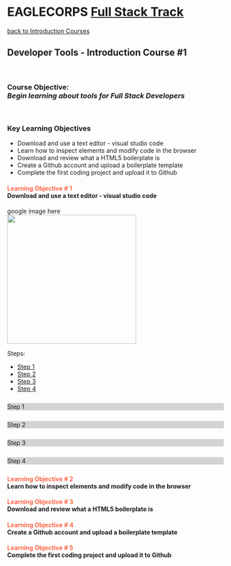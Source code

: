 <style>
    .objective {
        color:tomato;
        display:grid;
        grid-template-columns: 1fr 1fr;
    }
    .step {
        background:lightgray;
        margin: 25px 0;
    }

</style>

# **EAGLECORPS** [Full Stack Track](../README.md)
[back to Introduction Courses](/course/introduction.md)
## Developer Tools - Introduction Course #1 
<br />

### Course Objective: <br /><em><b>Begin learning about tools for Full Stack Developers</b></em>

<br />

### Key Learning Objectives
<ul>
    <li>Download and use a text editor - visual studio code</li>
    <li>Learn how to inspect elements and modify code in the browser</li>
    <li>Download and review what a HTML5 boilerplate is</li>
    <li>Create a Github account and upload a boilerplate template</li>
    <li>Complete the first coding project and upload it to Github</li>
</ul>

#### <span class="objective">Learning Objective # 1</span> Download and use a text editor - visual studio code
<div>
    google image here<br />
    <img align="center" width="300" src="https://thehappypuppysite.com/wp-content/uploads/2017/10/Cute-Dog-Names-HP-long.jpg"><br />
    <p>Steps:</p>
    <ul>
        <li><a href="#step1">Step 1</a></li>
        <li><a href="#step2">Step 2</a></li>
        <li><a href="#step3">Step 3</a></li>
        <li><a href="#step4">Step 4</a></li>
    </ul>
    <div id="step1" class="step">
        <p>Step 1</p>
    </div>
    <div id="step2" class="step">
        <p>Step 2</p>
    </div>
    <div id="step3" class="step">
        <p>Step 3</p>
    </div>
    <div id="step4" class="step">
        <p>Step 4</p>
    </div>
</div>

#### <span class="objective">Learning Objective # 2</span> Learn how to inspect elements and modify code in the browser

#### <span class="objective">Learning Objective # 3</span> Download and review what a HTML5 boilerplate is

#### <span class="objective">Learning Objective # 4</span> Create a Github account and upload a boilerplate template

#### <span class="objective">Learning Objective # 5</span> Complete the first coding project and upload it to Github

